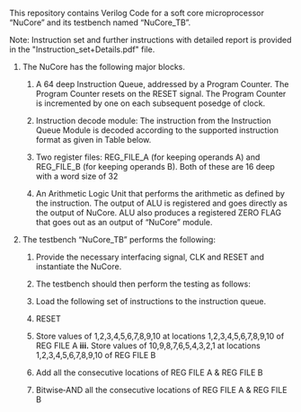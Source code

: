 This repository contains Verilog Code for a soft core microprocessor “NuCore” and its testbench named “NuCore_TB”.

Note: Instruction set and further instructions with detailed report is provided in the "Instruction_set+Details.pdf" file.
1.  The NuCore has the following major blocks.

    1.  A 64 deep Instruction Queue, addressed by a Program Counter. The
        Program Counter resets on the RESET signal. The Program Counter
        is incremented by one on each subsequent posedge of clock.

    2.  Instruction decode module: The instruction from the Instruction
        Queue Module is decoded according to the supported instruction
        format as given in Table below.

    3.  Two register files: REG_FILE_A (for keeping operands A) and
        REG_FILE_B (for keeping operands B). Both of these are 16 deep
        with a word size of 32

    4.  An Arithmetic Logic Unit that performs the arithmetic as defined
        by the instruction. The output of ALU is registered and goes
        directly as the output of NuCore. ALU also produces a registered
        ZERO FLAG that goes out as an output of “NuCore” module.

2.  The testbench “NuCore_TB” performs the following:

    1.  Provide the necessary interfacing signal, CLK and RESET and
        instantiate the NuCore.

    2.  The testbench should then perform the testing as follows:

	1.  Load the following set of instructions to the instruction
	    queue.

	2.  RESET

	3.  Store values of 1,2,3,4,5,6,7,8,9,10 at locations
	    1,2,3,4,5,6,7,8,9,10 of REG FILE A **iii.** Store values of
	    10,9,8,7,6,5,4,3,2,1 at locations 1,2,3,4,5,6,7,8,9,10 of
	    REG FILE B

	4.  Add all the consecutive locations of REG FILE A & REG FILE B

	5.  Bitwise‐AND all the consecutive locations of REG FILE A &
	    REG FILE B
